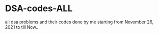 # DSA-codes-ALL
all dsa problems and their codes done by me starting from November 26, 2021 to till Now..
